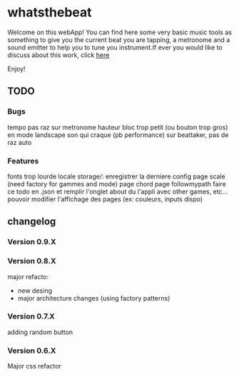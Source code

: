 # whatsthebeat

Welcome on this webApp!
You can find here some very basic music tools as something to give you the current beat you are tapping, a metronome and a sound emitter to help you to tune you instrument.If ever you would like to discuss about this work, click <a href="https://jgroc-de.github.io/">here</a>

Enjoy!

## TODO

### Bugs

tempo pas raz sur metronome
hauteur bloc trop petit (ou bouton trop gros) en mode landscape
son qui craque (pb performance)
sur beattaker, pas de raz auto

### Features

fonts trop lourde
locale storage/: enregistrer la derniere config
page scale (need factory for gammes and mode)
page chord
page followmypath
faire ce todo en .json et remplir l'onglet about du l'appli avec
other games, etc…
pouvoir modifier l'affichage des pages (ex: couleurs, inputs dispo)

## changelog

### Version 0.9.X

### Version 0.8.X

major refacto:

- new desing
- major architecture changes (using factory patterns)

### Version 0.7.X

adding random button

### Version 0.6.X

Major css refactor
